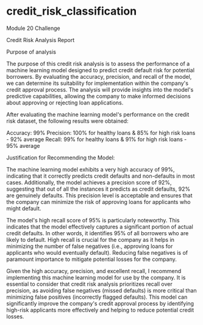 # credit_risk_classification
Module 20 Challenge

Credit Risk Analysis Report

Purpose of analysis

The purpose of this credit risk analysis is to assess the performance of a machine learning model designed to predict credit default risk for potential borrowers. By evaluating the accuracy, precision, and recall of the model, we can determine its suitability for implementation within the company's credit approval process. The analysis will provide insights into the model's predictive capabilities, allowing the company to make informed decisions about approving or rejecting loan applications.

After evaluating the machine learning model's performance on the credit risk dataset, the following results were obtained:

Accuracy: 99%
Precision: 100% for healthy loans & 85% for high risk loans - 92% average
Recall: 99% for healthy loans & 91% for high risk loans - 95% average 

Justification for Recommending the Model:

The machine learning model exhibits a very high accuracy of 99%, indicating that it correctly predicts credit defaults and non-defaults in most cases. Additionally, the model achieves a precision score of 92%, suggesting that out of all the instances it predicts as credit defaults, 92% are genuinely defaults. This precision level is acceptable and ensures that the company can minimize the risk of approving loans for applicants who might default.

The model's high recall score of 95% is particularly noteworthy. This indicates that the model effectively captures a significant portion of actual credit defaults. In other words, it identifies 95% of all borrowers who are likely to default. High recall is crucial for the company as it helps in minimizing the number of false negatives (i.e., approving loans for applicants who would eventually default). Reducing false negatives is of paramount importance to mitigate potential losses for the company.

Given the high accuracy, precision, and excellent recall, I recommend implementing this machine learning model for use by the company. It is essential to consider that credit risk analysis prioritizes recall over precision, as avoiding false negatives (missed defaults) is more critical than minimizing false positives (incorrectly flagged defaults). This model can significantly improve the company's credit approval process by identifying high-risk applicants more effectively and helping to reduce potential credit losses.
